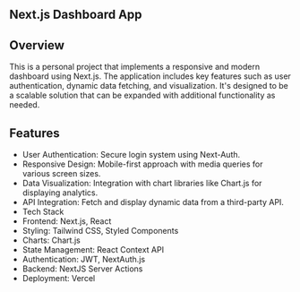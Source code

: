## Next.js Dashboard App

## Overview

This is a personal project that implements a responsive and modern dashboard using Next.js. The application includes key features such as user authentication, dynamic data fetching, and visualization. It's designed to be a scalable solution that can be expanded with additional functionality as needed.

## Features

- User Authentication: Secure login system using Next-Auth.
- Responsive Design: Mobile-first approach with media queries for various screen sizes.
- Data Visualization: Integration with chart libraries like Chart.js for displaying analytics.
- API Integration: Fetch and display dynamic data from a third-party API.
- Tech Stack
- Frontend: Next.js, React
- Styling: Tailwind CSS, Styled Components
- Charts: Chart.js
- State Management: React Context API
- Authentication: JWT, NextAuth.js
- Backend: NextJS Server Actions
- Deployment: Vercel
